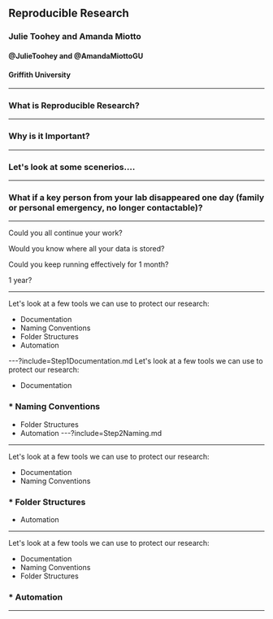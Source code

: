 <!--
$theme: gaia
template: invert
-->



## Reproducible Research
### Julie Toohey and Amanda Miotto
#### @JulieToohey and @AmandaMiottoGU
#### Griffith University
---
### What is Reproducible Research?
---
### Why is it Important?
---

### Let's look at some scenerios....
---
### What if a key person from your lab disappeared one day (family or personal emergency, no longer contactable)?

---
Could you all continue your work? 

Would you know where all your data is stored? 

Could you keep running effectively for 1 month? 

1 year?

---
Let's look at a few tools we can use to protect our research:
* Documentation
* Naming Conventions
* Folder Structures
* Automation

---?include=Step1Documentation.md
Let's look at a few tools we can use to protect our research:
* Documentation
### * Naming Conventions
* Folder Structures
* Automation
---?include=Step2Naming.md
--- 
Let's look at a few tools we can use to protect our research:
* Documentation
* Naming Conventions
### * Folder Structures
* Automation

--- 
Let's look at a few tools we can use to protect our research:
* Documentation
* Naming Conventions
* Folder Structures
### * Automation

--- 
